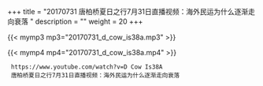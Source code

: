 +++
title = "20170731  唐柏桥夏日之行7月31日直播视频：海外民运为什么逐渐走向衰落 "
description = ""
weight = 20
+++

{{< mymp3 mp3="20170731_d_cow_is38a.mp3" >}}

{{< mymp4 mp4="20170731_d_cow_is38a.mp4" >}}

     https://www.youtube.com/watch?v=D Cow Is38A 
     唐柏桥夏日之行7月31日直播视频：海外民运为什么逐渐走向衰落 
     
